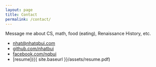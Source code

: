 ```yaml
---
layout: page
title: Contact
permalink: /contact/
---
```


Message me about CS, math, food (eating), Renaissance History, etc.

* [nhat@nhatqbui.com](mailto:nhat@nhatqbui.com)
* [github.com/nhatbui](https://github.com/nhatbui)
* [facebook.com/nqbui](https://www.facebook.com/nqbui)
* [resume]({{ site.baseurl }}/assets/resume.pdf)
